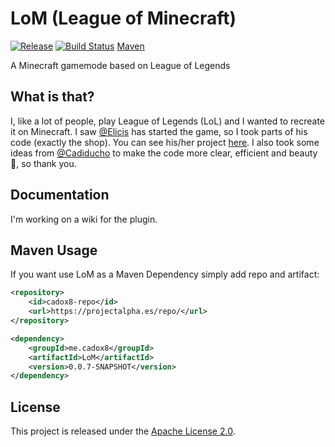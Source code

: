# LoM (League of Minecraft)

[![Release](https://img.shields.io/badge/release-0.0.7--SNAPSHOT-yellowgreen.svg)](https://github.com/cadox8/LoM/commits/master) [![Build Status](https://travis-ci.org/cadox8/LoM.svg?branch=master)](https://travis-ci.org/cadox8/LoM) [Maven](https://projectalpha.es/repo/me/cadox8/LoM/)

A Minecraft gamemode based on League of Legends
## What is that?

I, like a lot of people, play League of Legends (LoL) and I wanted to recreate it on Minecraft.
I saw [@Elicis](https://github.com/Elicis) has started the game, so I took parts of his code (exactly the shop). You can see his/her project [here](https://github.com/Elicis/LoM).
I also took some ideas from [@Cadiducho](https://github.com/cadiducho) to make the code more clear, efficient and beauty :purple_heart:, so thank you.

## Documentation

I'm working on a wiki for the plugin.

## Maven Usage

If you want use LoM as a Maven Dependency simply add repo and artifact:

```xml
<repository>
	<id>cadox8-repo</id>
    <url>https://projectalpha.es/repo/</url>
</repository>

<dependency>
    <groupId>me.cadox8</groupId>
    <artifactId>LoM</artifactId>
    <version>0.0.7-SNAPSHOT</version>
</dependency>
```

## License

This project is released under the [Apache License 2.0](https://github.com/cadox8/LoM/blob/master/LICENSE).
